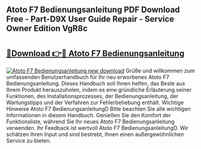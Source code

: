 ## Atoto F7 Bedienungsanleitung PDF Download Free - Part-D9X User Guide Repair - Service Owner Edition VgR8c

# <h2><a href="http://df4wrt.blite.top/?on=Atoto+F7+Bedienungsanleitung">🔗Download 👉🔴 Atoto F7 Bedienungsanleitung</a></h2>

[![Atoto F7 Bedienungsanleitung new download](https://i.imgur.com/lujVjoI.png)](http://df4wrt.blite.top/?on=Atoto+F7+Bedienungsanleitung)
Grüße und willkommen zum umfassenden Benutzerhandbuch für Ihr neu erworbenes Atoto F7 Bedienungsanleitung. Dieses Handbuch soll Ihnen helfen, das Beste aus Ihrem Produkt herauszuholen, indem es eine gründliche Erläuterung seiner Funktionen, des Installationsprozesses, der Bedienungsanleitung, der Wartungstipps und der Verfahren zur Fehlerbehebung enthält. Wichtige Hinweise Atoto F7 BedienungsanleitungD Bitte beachten Sie alle wichtigen Informationen in diesem Handbuch. Genießen Sie den Komfort der Funktionsliste, während Sie Ihr neues Atoto F7 Bedienungsanleitung verwenden. Ihr Feedback ist wertvoll Atoto F7 BedienungsanleitungD. Wir schätzen Ihren Input und sind bestrebt, Ihnen einen außergewöhnlichen Service zu bieten.
